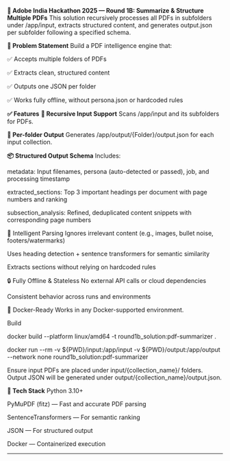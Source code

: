 **🧠 Adobe India Hackathon 2025 — Round 1B: Summarize & Structure Multiple PDFs**
This solution recursively processes all PDFs in subfolders under /app/input, extracts structured content, and generates output.json per subfolder following a specified schema.

**🚀 Problem Statement**
Build a PDF intelligence engine that:

✅ Accepts multiple folders of PDFs

✅ Extracts clean, structured content

✅ Outputs one JSON per folder

✅ Works fully offline, without persona.json or hardcoded rules

**✅ Features**
**📁 Recursive Input Support**
Scans /app/input and its subfolders for PDFs.

**📄 Per-folder Output**
Generates /app/output/{Folder}/output.json for each input collection.

**📦 Structured Output Schema**
Includes:

metadata: Input filenames, persona (auto-detected or passed), job, and processing timestamp

extracted_sections: Top 3 important headings per document with page numbers and ranking

subsection_analysis: Refined, deduplicated content snippets with corresponding page numbers

🧠 Intelligent Parsing
Ignores irrelevant content (e.g., images, bullet noise, footers/watermarks)

Uses heading detection + sentence transformers for semantic similarity

Extracts sections without relying on hardcoded rules

🔒 Fully Offline & Stateless
No external API calls or cloud dependencies

Consistent behavior across runs and environments

🐳 Docker-Ready
Works in any Docker-supported environment.

Build

docker build --platform linux/amd64 -t round1b_solution:pdf-summarizer .

docker run --rm -v ${PWD}/input:/app/input -v ${PWD}/output:/app/output --network none round1b_solution:pdf-summarizer

Ensure input PDFs are placed under input/{collection_name}/ folders.
Output JSON will be generated under output/{collection_name}/output.json.

**🧰 Tech Stack**
Python 3.10+

PyMuPDF (fitz) — Fast and accurate PDF parsing

SentenceTransformers — For semantic ranking

JSON — For structured output

Docker — Containerized execution
******
